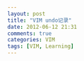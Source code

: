 ```yaml
---
layout: post
title: "VIM undo记录"
date: 2012-06-12 21:31
comments: true
categories: VIM
tags: [VIM, Learning]
---
```

